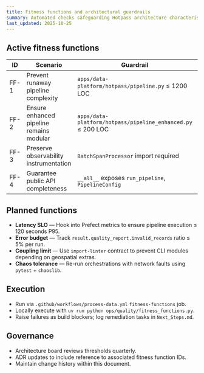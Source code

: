 ```yaml
---
title: Fitness functions and architectural guardrails
summary: Automated checks safeguarding Hotpass architecture characteristics.
last_updated: 2025-10-25
---
```


## Active fitness functions

| ID   | Scenario                                 | Guardrail                                          | Implementation                         | Threshold |
| ---- | ---------------------------------------- | -------------------------------------------------- | -------------------------------------- | --------- |
| FF-1 | Prevent runaway pipeline complexity      | `apps/data-platform/hotpass/pipeline.py` ≤ 1200 LOC               | `ops/quality/fitness_functions.py` | Pass/fail |
| FF-2 | Ensure enhanced pipeline remains modular | `apps/data-platform/hotpass/pipeline_enhanced.py` ≤ 200 LOC       | Same script                            | Pass/fail |
| FF-3 | Preserve observability instrumentation   | `BatchSpanProcessor` import required               | Same script                            | Presence  |
| FF-4 | Guarantee public API completeness        | `__all__` exposes `run_pipeline`, `PipelineConfig` | Same script                            | Presence  |

## Planned functions

- **Latency SLO** — Hook into Prefect metrics to ensure pipeline execution ≤ 120 seconds P95.
- **Error budget** — Track `result.quality_report.invalid_records` ratio ≤ 5% per run.
- **Coupling limit** — Use `import-linter` contract to prevent CLI modules depending on geospatial extras.
- **Chaos tolerance** — Re-run orchestrations with network faults using `pytest` + `chaoslib`.

## Execution

- Run via `.github/workflows/process-data.yml` `fitness-functions` job.
- Locally execute with `uv run python ops/quality/fitness_functions.py`.
- Raise failures as build blockers; log remediation tasks in `Next_Steps.md`.

## Governance

- Architecture board reviews thresholds quarterly.
- ADR updates to include reference to associated fitness function IDs.
- Maintain change history within this document.
